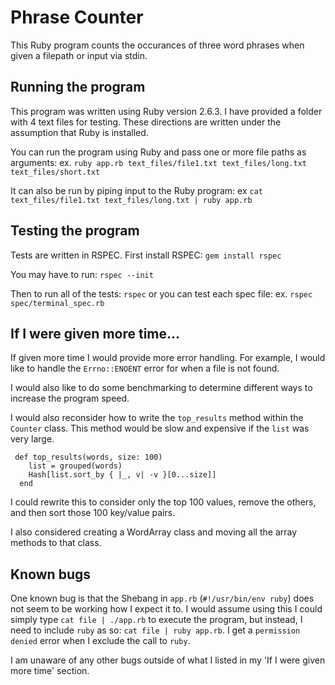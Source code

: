 # Phrase Counter
This Ruby program counts the occurances of three word phrases when given a filepath or input via stdin. 

## Running the program
This program was written using Ruby version 2.6.3. I have provided a folder with 4 text files for testing. These directions are written under the assumption that Ruby is installed.

You can run the program using Ruby and pass one or more file paths as arguments:
ex. `ruby app.rb text_files/file1.txt text_files/long.txt text_files/short.txt`

It can also be run by piping input to the Ruby program:
ex `cat text_files/file1.txt text_files/long.txt | ruby app.rb` 

## Testing the program
Tests are written in RSPEC. First install RSPEC:
`gem install rspec`

You may have to run:
`rspec --init`

Then to run all of the tests:
`rspec`
or you can test each spec file:
ex. `rspec spec/terminal_spec.rb`

## If I were given more time...
If given more time I would provide more error handling. For example, I would like to handle the `Errno::ENOENT` error for when a file is not found.

I would also like to do some benchmarking to determine different ways to increase the program speed.

I would also reconsider how to write the `top_results` method within the `Counter` class. This method would be slow and expensive if the `list` was very large.
```
 def top_results(words, size: 100)
    list = grouped(words)
    Hash[list.sort_by { |_, v| -v }[0...size]]
  end
  ```
I could rewrite this to consider only the top 100 values, remove the others, and then sort those 100 key/value pairs.

I also considered creating a WordArray class and moving all the array methods to that class.

## Known bugs
One known bug is that the Shebang in `app.rb` (`#!/usr/bin/env ruby`) does not seem to be working how I expect it to. I would assume using this I could simply type
`cat file | ./app.rb` to execute the program, but instead, I need to include `ruby` as so: `cat file | ruby app.rb`. I get a `permission denied` error when I exclude the call to `ruby`.


I am unaware of any other bugs outside of what I listed in my 'If I were given more time' section.

